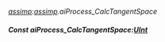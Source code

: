 _[assimp](../../modules/assimp/assimp-module.md):[assimp](../../modules/assimp/assimp-module.md).aiProcess\_CalcTangentSpace_
##### Const aiProcess\_CalcTangentSpace:[UInt](../../modules/wonkey/wonkey-types-uint.md)
